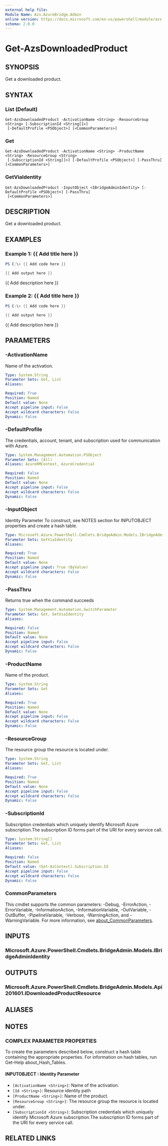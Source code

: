 ```yaml
---
external help file:
Module Name: Azs.AzureBridge.Admin
online version: https://docs.microsoft.com/en-us/powershell/module/azs.azurebridge.admin/get-azsdownloadedproduct
schema: 2.0.0
---
```


# Get-AzsDownloadedProduct

## SYNOPSIS
Get a downloaded product.

## SYNTAX

### List (Default)
```
Get-AzsDownloadedProduct -ActivationName <String> -ResourceGroup <String> [-SubscriptionId <String[]>]
 [-DefaultProfile <PSObject>] [<CommonParameters>]
```

### Get
```
Get-AzsDownloadedProduct -ActivationName <String> -ProductName <String> -ResourceGroup <String>
 [-SubscriptionId <String[]>] [-DefaultProfile <PSObject>] [-PassThru] [<CommonParameters>]
```

### GetViaIdentity
```
Get-AzsDownloadedProduct -InputObject <IBridgeAdminIdentity> [-DefaultProfile <PSObject>] [-PassThru]
 [<CommonParameters>]
```

## DESCRIPTION
Get a downloaded product.

## EXAMPLES

### Example 1: {{ Add title here }}
```powershell
PS C:\> {{ Add code here }}

{{ Add output here }}
```

{{ Add description here }}

### Example 2: {{ Add title here }}
```powershell
PS C:\> {{ Add code here }}

{{ Add output here }}
```

{{ Add description here }}

## PARAMETERS

### -ActivationName
Name of the activation.

```yaml
Type: System.String
Parameter Sets: Get, List
Aliases:

Required: True
Position: Named
Default value: None
Accept pipeline input: False
Accept wildcard characters: False
Dynamic: False
```

### -DefaultProfile
The credentials, account, tenant, and subscription used for communication with Azure.

```yaml
Type: System.Management.Automation.PSObject
Parameter Sets: (All)
Aliases: AzureRMContext, AzureCredential

Required: False
Position: Named
Default value: None
Accept pipeline input: False
Accept wildcard characters: False
Dynamic: False
```

### -InputObject
Identity Parameter
To construct, see NOTES section for INPUTOBJECT properties and create a hash table.

```yaml
Type: Microsoft.Azure.PowerShell.Cmdlets.BridgeAdmin.Models.IBridgeAdminIdentity
Parameter Sets: GetViaIdentity
Aliases:

Required: True
Position: Named
Default value: None
Accept pipeline input: True (ByValue)
Accept wildcard characters: False
Dynamic: False
```

### -PassThru
Returns true when the command succeeds

```yaml
Type: System.Management.Automation.SwitchParameter
Parameter Sets: Get, GetViaIdentity
Aliases:

Required: False
Position: Named
Default value: None
Accept pipeline input: False
Accept wildcard characters: False
Dynamic: False
```

### -ProductName
Name of the product.

```yaml
Type: System.String
Parameter Sets: Get
Aliases:

Required: True
Position: Named
Default value: None
Accept pipeline input: False
Accept wildcard characters: False
Dynamic: False
```

### -ResourceGroup
The resource group the resource is located under.

```yaml
Type: System.String
Parameter Sets: Get, List
Aliases:

Required: True
Position: Named
Default value: None
Accept pipeline input: False
Accept wildcard characters: False
Dynamic: False
```

### -SubscriptionId
Subscription credentials which uniquely identify Microsoft Azure subscription.The subscription ID forms part of the URI for every service call.

```yaml
Type: System.String[]
Parameter Sets: Get, List
Aliases:

Required: False
Position: Named
Default value: (Get-AzContext).Subscription.Id
Accept pipeline input: False
Accept wildcard characters: False
Dynamic: False
```

### CommonParameters
This cmdlet supports the common parameters: -Debug, -ErrorAction, -ErrorVariable, -InformationAction, -InformationVariable, -OutVariable, -OutBuffer, -PipelineVariable, -Verbose, -WarningAction, and -WarningVariable. For more information, see [about_CommonParameters](http://go.microsoft.com/fwlink/?LinkID=113216).

## INPUTS

### Microsoft.Azure.PowerShell.Cmdlets.BridgeAdmin.Models.IBridgeAdminIdentity

## OUTPUTS

### Microsoft.Azure.PowerShell.Cmdlets.BridgeAdmin.Models.Api201601.IDownloadedProductResource

## ALIASES

## NOTES

### COMPLEX PARAMETER PROPERTIES
To create the parameters described below, construct a hash table containing the appropriate properties. For information on hash tables, run Get-Help about_Hash_Tables.

#### INPUTOBJECT <IBridgeAdminIdentity>: Identity Parameter
  - `[ActivationName <String>]`: Name of the activation.
  - `[Id <String>]`: Resource identity path
  - `[ProductName <String>]`: Name of the product.
  - `[ResourceGroup <String>]`: The resource group the resource is located under.
  - `[SubscriptionId <String>]`: Subscription credentials which uniquely identify Microsoft Azure subscription.The subscription ID forms part of the URI for every service call.

## RELATED LINKS

